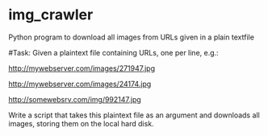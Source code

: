 # img_crawler
Python program to download all images from URLs given in a plain textfile

#Task:
Given a plaintext file containing URLs, one per line, e.g.:

http://mywebserver.com/images/271947.jpg

http://mywebserver.com/images/24174.jpg

http://somewebsrv.com/img/992147.jpg

Write a script that takes this plaintext file as an argument and downloads all images, storing them on the local hard disk.
